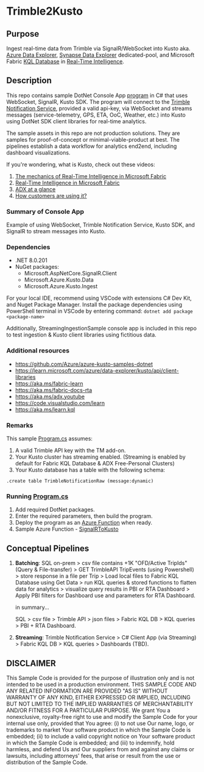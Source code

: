 # Trimble2Kusto 

## Purpose 
Ingest real-time data from Trimble via SignalR/WebSocket into Kusto aka. [Azure Data Explorer](https://aka.ms/adx.pp), [Synapse Data Explorer](https://learn.microsoft.com/azure/synapse-analytics/data-explorer/data-explorer-overview) dedicated-pool, and Microsoft Fabric [KQL Database](https://learn.microsoft.com/fabric/real-time-analytics/create-database) in [Real-Time Intelligence](http://aka.ms/rti-blog). 

## Description
This repo contains sample DotNet Console App [program](notificationsvc/Program.cs) in C# that uses WebSocket, SignalR, Kusto SDK. The program will connect to the [Trimble Notification Service](https://developer.trimblemaps.com/restful-apis/trip-management/notifications-service), provided a valid api-key, via WebSocket and streams messages (service-telemetry, GPS, ETA, OoC, Weather, etc.) into Kusto using DotNet SDK client libraries for real-time analytics. 

The sample assets in this repo are not production solutions. They are samples for proof-of-concept or minimal-viable-product at best. The pipelines establish a data workflow for analytics end2end, including dashboard visualizations. 

If you're wondering, what is Kusto, check out these videos:
1. [The mechanics of Real-Time Intelligence in Microsoft Fabric](<https://youtube.com/watch?v=4h6Wnc294gA>)
2. [Real-Time Intelligence in Microsoft Fabric](<https://youtube.com/watch?v=ugb_w3BTZGE>)
3. [ADX at a glance](https://youtu.be/9rwbsZDD9fw?si=6iIJAPIBVMuvPYIp)
4. [How customers are using it?](https://youtu.be/lOO0PMX3qIk?si=01WXCkWITub0l8RH)

### Summary of Console App
Example of using WebSocket, Trimble Notification Service, Kusto SDK, and SignalR to stream messages into Kusto.

### Dependencies
- .NET 8.0.201
- NuGet packages:
  - Microsoft.AspNetCore.SignalR.Client 
  - Microsoft.Azure.Kusto.Data 
  - Microsoft.Azure.Kusto.Ingest

For your local IDE, recommend using VSCode with extensions C# Dev Kit, and Nuget Package Manager. Install the package dependencies using PowerShell terminal in VSCode by entering command: `dotnet add package <package-name>`

Additionally, StreamingIngestionSample console app is included in this repo to test ingestion & Kusto client libraries using fictitious data. 

### Additional resources
- https://github.com/Azure/azure-kusto-samples-dotnet
- https://learn.microsoft.com/azure/data-explorer/kusto/api/client-libraries
- https://aka.ms/fabric-learn
- https://aka.ms/fabric-docs-rta
- https://aka.ms/adx.youtube
- https://code.visualstudio.com/learn
- https://aka.ms/learn.kql
  

### Remarks
This sample [Program.cs](notificationsvc/Program.cs) assumes: 
1. A valid Trimble API key with the TM add-on.
2. Your Kusto cluster has streaming enabled. (Streaming is enabled by default for Fabric KQL Database & ADX Free-Personal Clusters)
3. Your Kusto database has a table with the following schema: 
```
.create table TrimbleNotificationRaw (message:dynamic)
```

### Running [Program.cs](notificationsvc/Program.cs)
1. Add required DotNet packages. 
2. Enter the required parameters, then build the program.
3. Deploy the program as an [Azure Function](https://azure.microsoft.com/products/functions) when ready.
4. Sample Azure Function - [SignalRToKusto](https://github.com/hfleitas/SignalRToKusto)


## Conceptual Pipelines
1. **Batching**: SQL on-prem > csv file contains +1K "OFD/Active TripIds" (Query & File-transfer) > GET TrimbleAPI TripEvents (using Powershell) > store response in a file per Trip > Load local files to Fabric KQL Database using Get Data > run KQL queries & stored functions to flatten data for analytics > visualize query results in PBI or RTA Dashboard > Apply PBI filters for Dashboard use and parameters for RTA Dashboard.

   in summary...

   SQL > csv file > Trimble API > json files > Fabric KQL DB > KQL queries > PBI + RTA Dashboard.

2. **Streaming**: Trimble Notification Service > C# Client App (via Streaming) > Fabric KQL DB > KQL queries > Dashboards (TBD).


## DISCLAIMER
This Sample Code is provided for the purpose of illustration only and is not intended to be used in a production environment. THIS SAMPLE CODE AND ANY RELATED INFORMATION ARE PROVIDED "AS IS" WITHOUT WARRANTY OF ANY KIND, EITHER EXPRESSED OR IMPLIED, INCLUDING BUT NOT LIMITED TO THE IMPLIED WARRANTIES OF MERCHANTABILITY AND/OR FITNESS FOR A PARTICULAR PURPOSE. We grant You a nonexclusive, royalty-free right to use and modify the Sample Code for your internal use only, provided that You agree: (i) to not use Our name, logo, or trademarks to market Your software product in which the Sample Code is embedded; (ii) to include a valid copyright notice on Your software product in which the Sample Code is embedded; and (iii) to indemnify, hold harmless, and defend Us and Our suppliers from and against any claims or lawsuits, including attorneys' fees, that arise or result from the use or distribution of the Sample Code.
